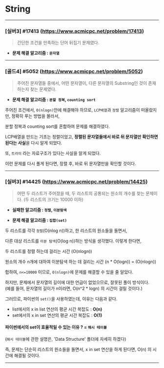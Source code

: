 # String

---

### [실버3] #17413 (https://www.acmicpc.net/problem/17413)

>간단한 조건을 만족하는 단어 뒤집기 문제였다. 

* **문제 해결 알고리즘 : ```문자열```**


---

### [골드4] #5052 (https://www.acmicpc.net/problem/5052)

> 주어진 문자열들 중에서, 어떤 문자열이, 다른 문자열의 Substring인 것이 존재하는지 찾는 문제였다.

* **문제 해결 알고리즘 : ```분할 정복```, ```counting sort```**

주어진 조건에서, ```O(nlogn)```안에 해결해야 하므로, ```LCP배열```과 ```정렬``` 알고리즘이 떠올랐지만, 정확히 푸는 방법을 몰라서,

분할 정복과 counting sort를 혼합하여 문제를 해결하였다.

LCP배열을 만드는 기초는 정렬이었고, **정렬된 문자열들에서 바로 뒤 문자열만 확인하면 된다는 사실**을 다시 알게 되었다.

또, ```트라이``` 라는 자료구조가 있다는 사실을 알게 되었다.

이런 문제를 다시 풀게 된다면, 정렬 후, 바로 뒤 문자열만을 확인할 것이다.

---

### [실버3] #14425 (https://www.acmicpc.net/problem/14425)

>어떤 두 리스트가 주어졌을 때, 두 리스트의 공통되는 원소의 개수를 찾는 문제이다. (두 리스트의 크기는 10000 이하)

* **실패한 알고리즘 : ```정렬```, ```이분탐색```**

* **문제 해결 알고리즘 : ```집합(set)```**

두 리스트를 각각 ```정렬```(O(nlog n))하고, 한 리스트의 원소들을 돌면서, 

다른 대상 리스트를 ```이분 탐색```(O(log n))하는 방식을 생각했다. 이렇게 한다면, 

두 리스트를 정렬 하는데 걸리는 시간 (O(nlogn))

원소의 개수 n개에 대하여 이분탐색 하는 데 걸리는 시간 (n * O(logn)) = (O(nlogn))

합하여, `n<=10000` 이므로, `O(nlogn)`에 문제를 해결할 수 있을 줄 알았다. 

하지만, 문제에서 문자열의 길이에 대한 언급이 없었으므로, 잘못된 풀이 방식이다.   
(예를 들어, 문자열의 길이가 n이라면, O(n^2 * logn) 의 시간이 걸릴 것이다.)

그러므로, 파이썬의 `set()`을 사용하였는데, 이유는 다음과 같다.

* list에서의 x in list 연산의 평균 시간 복잡도 : **O(n)**
* set에서의 x in set 연산의 평균 시간 복잡도 : **O(1)**

#### 파이썬에서의 set이 효율적일 수 있는 이유 ? = `해시 테이블`
(`해시 테이블`에 관한 설명은, 'Data Structure' 폴더에 자세히 하겠다)

즉, 문제는 단순히 리스트의 원소들을 돌면서, x in set 연산을 하게 된다면, O(n) 의 시간에 해결될 것이다.

---



